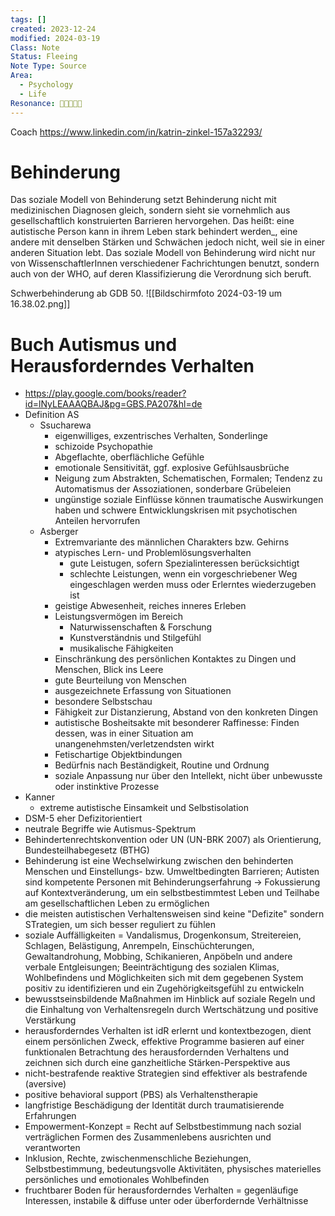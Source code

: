 ```yaml
---
tags: []
created: 2023-12-24
modified: 2024-03-19
Class: Note
Status: Fleeing
Note Type: Source
Area:
  - Psychology
  - Life
Resonance: 🤩🤩🤩🤩🤩
---
```

Coach https://www.linkedin.com/in/katrin-zinkel-157a32293/

# Behinderung
Das soziale Modell von Behinderung setzt Behinderung nicht mit medizinischen Diagnosen gleich, sondern sieht sie vornehmlich aus gesellschaftlich konstruierten Barrieren hervorgehen. Das heißt: eine autistische Person kann in ihrem Leben stark behindert werden_, eine andere mit denselben Stärken und Schwächen jedoch nicht, weil sie in einer anderen Situation lebt. Das soziale Modell von Behinderung wird nicht nur von WissenschaftlerInnen verschiedener Fachrichtungen benutzt, sondern auch von der WHO, auf deren Klassifizierung die Verordnung sich beruft.

Schwerbehinderung ab GDB 50.
![[Bildschirmfoto 2024-03-19 um 16.38.02.png]]

# Buch Autismus und Herausforderndes Verhalten
- https://play.google.com/books/reader?id=lNyLEAAAQBAJ&pg=GBS.PA207&hl=de
- Definition AS
	- Ssucharewa
		- eigenwilliges, exzentrisches Verhalten, Sonderlinge
		- schizoide Psychopathie
		- Abgeflachte, oberflächliche Gefühle
		- emotionale Sensitivität, ggf. explosive Gefühlsausbrüche
		- Neigung zum Abstrakten, Schematischen, Formalen; Tendenz zu Automatismus der Assoziationen, sonderbare Grübeleien
		- ungünstige soziale Einflüsse können traumatische Auswirkungen haben und schwere Entwicklungskrisen mit psychotischen Anteilen hervorrufen
	- Asberger
		- Extremvariante des männlichen Charakters bzw. Gehirns
		- atypisches Lern- und Problemlösungsverhalten
			- gute Leistugen, sofern Spezialinteressen berücksichtigt
			- schlechte Leistungen, wenn ein vorgeschriebener Weg eingeschlagen werden muss oder Erlerntes wiederzugeben ist
		- geistige Abwesenheit, reiches inneres Erleben
		- Leistungsvermögen im Bereich
			- Naturwissenschaften & Forschung
			- Kunstverständnis und Stilgefühl
			- musikalische Fähigkeiten
		- Einschränkung des persönlichen Kontaktes zu Dingen und Menschen, Blick ins Leere
		- gute Beurteilung von Menschen
		- ausgezeichnete Erfassung von Situationen
		- besondere Selbstschau
		- Fähigkeit zur Distanzierung, Abstand von den konkreten Dingen
		- autistische Bosheitsakte mit besonderer Raffinesse: Finden dessen, was in einer Situation am unangenehmsten/verletzendsten wirkt
		- Fetischartige Objektbindungen
		- Bedürfnis nach Beständigkeit, Routine und Ordnung
		- soziale Anpassung nur über den Intellekt, nicht über unbewusste oder instinktive Prozesse
- Kanner
	- extreme autistische Einsamkeit und Selbstisolation
- DSM-5 eher Defizitorientiert
- neutrale Begriffe wie Autismus-Spektrum
- Behindertenrechtskonvention oder UN (UN-BRK 2007) als Orientierung, Bundesteilhabegesetz (BTHG)
- Behinderung ist eine Wechselwirkung zwischen den behinderten Menschen und Einstellungs- bzw. Umweltbedingten Barrieren; Autisten sind kompetente Personen mit Behinderungserfahrung -> Fokussierung auf Kontextveränderung, um ein selbstbestimmtest Leben und Teilhabe am gesellschaftlichen Leben zu ermöglichen
- die meisten autistischen Verhaltensweisen sind keine "Defizite" sondern STrategien, um sich besser reguliert zu fühlen
- soziale Auffälligkeiten = Vandalismus, Drogenkonsum, Streitereien, Schlagen, Belästigung, Anrempeln, Einschüchterungen, Gewaltandrohung, Mobbing, Schikanieren, Anpöbeln und andere verbale Entgleisungen; Beeinträchtigung des sozialen Klimas, Wohlbefindens und Möglichkeiten sich mit dem gegebenen System positiv zu identifizieren und ein Zugehörigkeitsgefühl zu entwickeln
- bewusstseinsbildende Maßnahmen im Hinblick auf soziale Regeln und die Einhaltung von Verhaltensregeln durch Wertschätzung und positive Verstärkung
- herausforderndes Verhalten ist idR erlernt und kontextbezogen, dient einem persönlichen Zweck, effektive Programme basieren auf einer funktionalen Betrachtung des herausfordernden Verhaltens und zeichnen sich durch eine ganzheitliche Stärken-Perspektive aus
- nicht-bestrafende reaktive Strategien sind effektiver als bestrafende (aversive)
- positive behavioral support (PBS) als Verhaltenstherapie
- langfristige Beschädigung der Identität durch traumatisierende Erfahrungen
- Empowerment-Konzept = Recht auf Selbstbestimmung nach sozial verträglichen Formen des Zusammenlebens ausrichten und verantworten
- Inklusion, Rechte, zwischenmenschliche Beziehungen, Selbstbestimmung, bedeutungsvolle Aktivitäten, physisches materielles persönliches und emotionales Wohlbefinden
- fruchtbarer Boden für herausforderndes Verhalten = gegenläufige Interessen, instabile & diffuse unter oder überfordernde Verhältnisse






